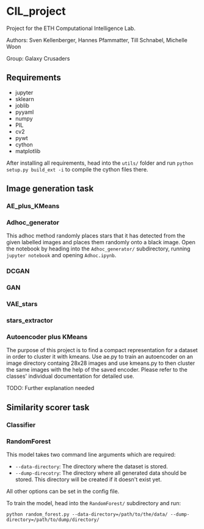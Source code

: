 # CIL_project
Project for the ETH Computational Intelligence Lab.

Authors: Sven Kellenberger, Hannes Pfammatter, Till Schnabel, Michelle Woon

Group: Galaxy Crusaders

## Requirements

- jupyter
- sklearn
- joblib
- pyyaml
- numpy
- PIL
- cv2
- pywt
- cython
- matplotlib

After installing all requirements, head into the `utils/` folder and run `python setup.py build_ext -i`
to compile the cython files there.

## Image generation task

### AE_plus_KMeans

### Adhoc_generator

This adhoc method randomly places stars that it has detected from the given labelled images and
places them randomly onto a black image. Open the notebook by heading into the `Adhoc_generator/`
subdirectory, running `jupyter notebook` and opening `Adhoc.ipynb`.

### DCGAN

### GAN

### VAE_stars

### stars_extractor

### Autoencoder plus KMeans

The purpose of this project is to find a compact representation for a dataset in order to cluster it with kmeans.
Use ae.py to train an autoencoder on an image directory containg 28x28 images
and use kmeans.py to then cluster the same images with the help of the saved encoder. Please refer to the classes'
individual documentation for detailed use.

TODO: Further explanation needed

## Similarity scorer task

### Classifier

### RandomForest

This model takes two command line arguments which are required:

- `--data-directory`: The directory where the dataset is stored.
- `--dump-direcotry`: The directory where all generated data should be stored. This directory
will be created if it doesn't exist yet.

All other options can be set in the config file.

To train the model, head into the `RandomForest/` subdirectory and run:

    python random_forest.py --data-directory=/path/to/the/data/ --dump-directory=/path/to/dump/directory/
